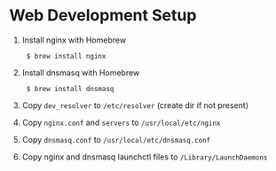 # Web Development Setup

1. Install nginx with Homebrew

        $ brew install nginx

2. Install dnsmasq with Homebrew

        $ brew install dnsmasq

3. Copy `dev_resolver` to `/etc/resolver` (create dir if not present)

4. Copy `nginx.conf` and `servers` to `/usr/local/etc/nginx`

5. Copy `dnsmasq.conf` to `/usr/local/etc/dnsmasq.conf`

6. Copy nginx and dnsmasq launchctl files to `/Library/LaunchDaemons`
